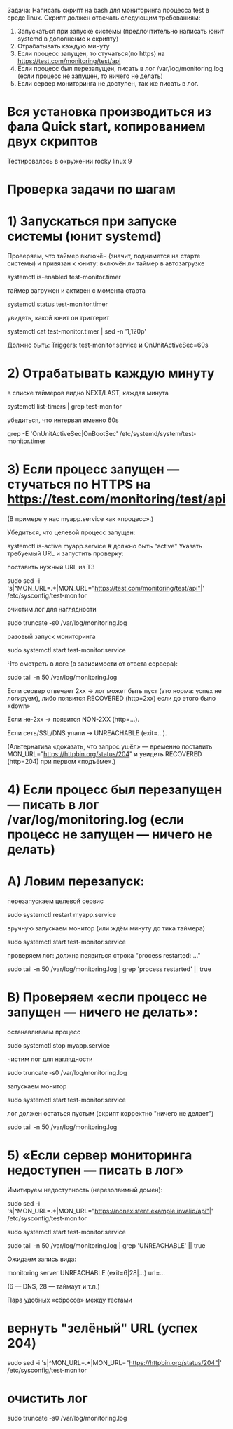 Задача:
 Написать скрипт на bash для мониторинга процесса test в среде
 linux. Скрипт должен отвечать следующим требованиям:
 1. Запускаться при запуске системы (предпочтительно написать юнит
 systemd в дополнение к скрипту)
 2. Отрабатывать каждую минуту
 3. Если процесс запущен, то стучаться(по https) на
 https://test.com/monitoring/test/api
 4. Если процесс был перезапущен, писать в лог /var/log/monitoring.log
 (если процесс не запущен, то ничего не делать)
 5. Если сервер мониторинга не доступен, так же писать в лог.
 # Вся установка производиться из фала Quick start, копированием двух скриптов
   Тестировалось в окружении rocky linux 9
 # Проверка задачи по шагам

# 1) Запускаться при запуске системы (юнит systemd)
 Проверяем, что таймер включён (значит, поднимется на старте системы) и привязан к юниту:
 включён ли таймер в автозагрузке
 
systemctl is-enabled test-monitor.timer

 таймер загружен и активен с момента старта
 
systemctl status test-monitor.timer

 увидеть, какой юнит он триггерит
 
systemctl cat test-monitor.timer | sed -n '1,120p'

 Должно быть: Triggers: test-monitor.service и OnUnitActiveSec=60s

# 2) Отрабатывать каждую минуту
 в списке таймеров видно NEXT/LAST, каждая минута
 
systemctl list-timers | grep test-monitor

 убедиться, что интервал именно 60s
 
grep -E 'OnUnitActiveSec|OnBootSec' /etc/systemd/system/test-monitor.timer

# 3) Если процесс запущен — стучаться по HTTPS на https://test.com/monitoring/test/api
 (В примере у нас myapp.service как «процесс».)

 Убедиться, что целевой процесс запущен:
 
systemctl is-active myapp.service   # должно быть "active"
 Указать требуемый URL и запустить проверку:
 
 поставить нужный URL из ТЗ
 
sudo sed -i 's|^MON_URL=.*|MON_URL="https://test.com/monitoring/test/api"|' /etc/sysconfig/test-monitor

 очистим лог для наглядности
 
sudo truncate -s0 /var/log/monitoring.log

 разовый запуск мониторинга
 
sudo systemctl start test-monitor.service

 Что смотреть в логе (в зависимости от ответа сервера):
 
sudo tail -n 50 /var/log/monitoring.log

 Если сервер отвечает 2xx → лог может быть пуст (это норма: успех не логируем), либо появится RECOVERED (http=2xx) если до этого было «down»
 
 Если не-2xx → появится NON-2XX (http=...).
 
 Если сеть/SSL/DNS упали → UNREACHABLE (exit=...).
 
 (Альтернатива «доказать, что запрос ушёл» — временно поставить MON_URL="https://httpbin.org/status/204" и увидеть RECOVERED (http=204) при первом «подъёме».)

# 4) Если процесс был перезапущен — писать в лог /var/log/monitoring.log (если процесс не запущен — ничего не делать)
# A) Ловим перезапуск:
 перезапускаем целевой сервис
 
sudo systemctl restart myapp.service

 вручную запускаем монитор (или ждём минуту до тика таймера)
 
sudo systemctl start test-monitor.service

 проверяем лог: должна появиться строка "process restarted: ..."
 
sudo tail -n 50 /var/log/monitoring.log | grep 'process restarted' || true

# B) Проверяем «если процесс не запущен — ничего не делать»:
 останавливаем процесс
 
sudo systemctl stop myapp.service

 чистим лог для наглядности
 
sudo truncate -s0 /var/log/monitoring.log

 запускаем монитор
 
sudo systemctl start test-monitor.service

 лог должен остаться пустым (скрипт корректно "ничего не делает")
 
sudo tail -n 50 /var/log/monitoring.log

# 5) «Если сервер мониторинга недоступен — писать в лог»
 Имитируем недоступность (нерезолвимый домен):
 
sudo sed -i 's|^MON_URL=.*|MON_URL="https://nonexistent.example.invalid/api"|' /etc/sysconfig/test-monitor

sudo systemctl start test-monitor.service

sudo tail -n 50 /var/log/monitoring.log | grep 'UNREACHABLE' || true

Ожидаем запись вида:

monitoring server UNREACHABLE (exit=6|28|...) url=...

(6 — DNS, 28 — таймаут и т.п.)

Пара удобных «сбросов» между тестами

# вернуть "зелёный" URL (успех 204)

sudo sed -i 's|^MON_URL=.*|MON_URL="https://httpbin.org/status/204"|' /etc/sysconfig/test-monitor

# очистить лог

sudo truncate -s0 /var/log/monitoring.log




